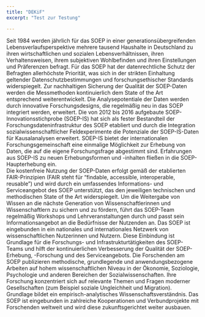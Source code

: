 ```yaml
---
title: "DEKiF"
excerpt: "Test zur Testung"

---
```


Seit 1984 werden jährlich für das SOEP in einer generationsübergreifenden Lebensverlaufsperspektive mehrere tausend Haushalte in Deutschland zu ihren wirtschaftlichen und sozialen Lebensverhältnissen, ihren Verhaltensweisen, ihrem subjektiven Wohlbefinden und ihren Einstellungen und Präferenzen befragt.
Für das SOEP hat der datenrechtliche Schutz der Befragten allerhöchste Priorität, was sich in der strikten Einhaltung geltender Datenschutzbestimmungen und forschungsethischer Standards widerspiegelt.
Zur nachhaltigen Sicherung der Qualität der SOEP-Daten werden die Messmethoden kontinuierlich dem State of the Art entsprechend weiterentwickelt. Die Analysepotentiale der Daten werden durch innovative Forschungsdesigns, die regelmäßig neu in das SOEP integriert werden, erweitert. Die von 2012 bis 2016 aufgebaute SOEP-Innovationsstichprobe (SOEP-IS) hat sich als fester Bestandteil der Forschungsdateninfrastruktur des SOEP etabliert und durch die Integration sozialwissenschaftlicher Feldexperimente die Potenziale der SOEP-IS-Daten für Kausalanalysen erweitert. SOEP-IS bietet der internationalen Forschungsgemeinschaft eine einmalige Möglichkeit zur Erhebung von Daten, die auf die eigene Forschungsfrage abgestimmt sind. Erfahrungen aus SOEP-IS zu neuen Erhebungsformen und -inhalten fließen in die SOEP-Haupterhebung ein.  
Die kostenfreie Nutzung der SOEP-Daten erfolgt gemäß der etablierten FAIR-Prinzipien (FAIR steht für “findable, accessible, interoperable, reusable”) und wird durch ein umfassendes Informations- und Serviceangebot des SOEP unterstützt, das den jeweiligen technischen und methodischen State of the Art widerspiegelt.
Um die Weitergabe von Wissen an die nächste Generation von Wissenschaftlerinnen und Wissenschaftlern zu sichern und zu fördern, führt das SOEP-Team regelmäßig Workshops und Lehrveranstaltungen durch und passt sein Informationsangebot an die Bedürfnisse der Nutzenden an.
Das SOEP ist eingebunden in ein nationales und internationales Netzwerk von wissenschaftlichen Nutzerinnen und Nutzern. Diese Einbindung ist Grundlage für die Forschungs- und Infrastrukturtätigkeiten des SOEP-Teams und hilft der kontinuierlichen Verbesserung der Qualität der SOEP-Erhebung, -Forschung und des Serviceangebots.
Die Forschenden am SOEP publizieren methodische, grundlegende und anwendungsbezogene Arbeiten auf hohem wissenschaftlichen Niveau in der Ökonomie, Soziologie, Psychologie und anderen Bereichen der Sozialwissenschaften. Ihre Forschung konzentriert sich auf relevante Themen und Fragen moderner Gesellschaften (zum Beispiel soziale Ungleichheit und Migration). Grundlage bildet ein empirisch-analytisches Wissenschaftsverständnis.
Das SOEP ist eingebunden in zahlreiche Kooperationen und Verbundprojekte mit Forschenden weltweit und wird diese zukunftsgerichtet weiter ausbauen.
